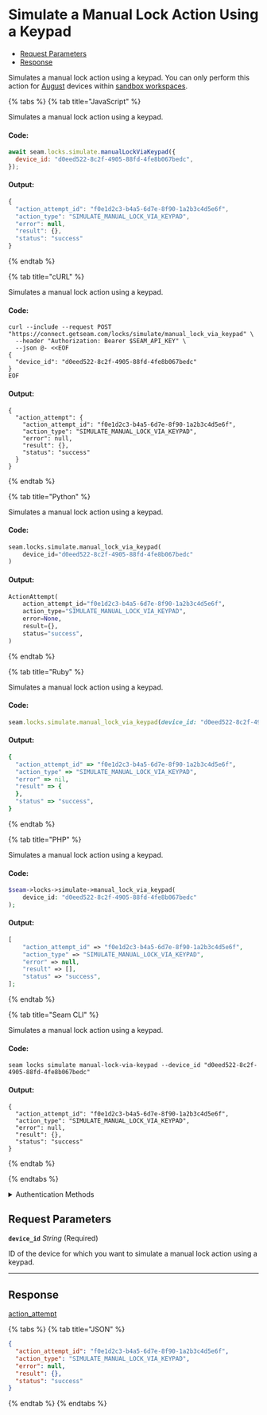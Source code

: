 # Simulate a Manual Lock Action Using a Keypad

- [Request Parameters](#request-parameters)
- [Response](#response)

Simulates a manual lock action using a keypad. You can only perform this action for [August](https://docs.seam.co/latest/device-and-system-integration-guides/august-locks) devices within [sandbox workspaces](../../../core-concepts/workspaces/README.md#sandbox-workspaces).


{% tabs %}
{% tab title="JavaScript" %}

Simulates a manual lock action using a keypad.

#### Code:

```javascript
await seam.locks.simulate.manualLockViaKeypad({
  device_id: "d0eed522-8c2f-4905-88fd-4fe8b067bedc",
});
```

#### Output:

```javascript
{
  "action_attempt_id": "f0e1d2c3-b4a5-6d7e-8f90-1a2b3c4d5e6f",
  "action_type": "SIMULATE_MANUAL_LOCK_VIA_KEYPAD",
  "error": null,
  "result": {},
  "status": "success"
}
```
{% endtab %}

{% tab title="cURL" %}

Simulates a manual lock action using a keypad.

#### Code:

```curl
curl --include --request POST "https://connect.getseam.com/locks/simulate/manual_lock_via_keypad" \
  --header "Authorization: Bearer $SEAM_API_KEY" \
  --json @- <<EOF
{
  "device_id": "d0eed522-8c2f-4905-88fd-4fe8b067bedc"
}
EOF
```

#### Output:

```curl
{
  "action_attempt": {
    "action_attempt_id": "f0e1d2c3-b4a5-6d7e-8f90-1a2b3c4d5e6f",
    "action_type": "SIMULATE_MANUAL_LOCK_VIA_KEYPAD",
    "error": null,
    "result": {},
    "status": "success"
  }
}
```
{% endtab %}

{% tab title="Python" %}

Simulates a manual lock action using a keypad.

#### Code:

```python
seam.locks.simulate.manual_lock_via_keypad(
    device_id="d0eed522-8c2f-4905-88fd-4fe8b067bedc"
)
```

#### Output:

```python
ActionAttempt(
    action_attempt_id="f0e1d2c3-b4a5-6d7e-8f90-1a2b3c4d5e6f",
    action_type="SIMULATE_MANUAL_LOCK_VIA_KEYPAD",
    error=None,
    result={},
    status="success",
)
```
{% endtab %}

{% tab title="Ruby" %}

Simulates a manual lock action using a keypad.

#### Code:

```ruby
seam.locks.simulate.manual_lock_via_keypad(device_id: "d0eed522-8c2f-4905-88fd-4fe8b067bedc")
```

#### Output:

```ruby
{
  "action_attempt_id" => "f0e1d2c3-b4a5-6d7e-8f90-1a2b3c4d5e6f",
  "action_type" => "SIMULATE_MANUAL_LOCK_VIA_KEYPAD",
  "error" => nil,
  "result" => {
  },
  "status" => "success",
}
```
{% endtab %}

{% tab title="PHP" %}

Simulates a manual lock action using a keypad.

#### Code:

```php
$seam->locks->simulate->manual_lock_via_keypad(
    device_id: "d0eed522-8c2f-4905-88fd-4fe8b067bedc"
);
```

#### Output:

```php
[
    "action_attempt_id" => "f0e1d2c3-b4a5-6d7e-8f90-1a2b3c4d5e6f",
    "action_type" => "SIMULATE_MANUAL_LOCK_VIA_KEYPAD",
    "error" => null,
    "result" => [],
    "status" => "success",
];
```
{% endtab %}

{% tab title="Seam CLI" %}

Simulates a manual lock action using a keypad.

#### Code:

```seam_cli
seam locks simulate manual-lock-via-keypad --device_id "d0eed522-8c2f-4905-88fd-4fe8b067bedc"
```

#### Output:

```seam_cli
{
  "action_attempt_id": "f0e1d2c3-b4a5-6d7e-8f90-1a2b3c4d5e6f",
  "action_type": "SIMULATE_MANUAL_LOCK_VIA_KEYPAD",
  "error": null,
  "result": {},
  "status": "success"
}
```
{% endtab %}

{% endtabs %}


<details>

<summary>Authentication Methods</summary>

- API key
- Personal access token
  <br>Must also include the `seam-workspace` header in the request.

To learn more, see [Authentication](https://docs.seam.co/latest/api/authentication).
</details>

## Request Parameters

**`device_id`** *String* (Required)

ID of the device for which you want to simulate a manual lock action using a keypad.

---


## Response

[action\_attempt](./)


{% tabs %}
{% tab title="JSON" %}



```json
{
  "action_attempt_id": "f0e1d2c3-b4a5-6d7e-8f90-1a2b3c4d5e6f",
  "action_type": "SIMULATE_MANUAL_LOCK_VIA_KEYPAD",
  "error": null,
  "result": {},
  "status": "success"
}
```
{% endtab %}
{% endtabs %}
